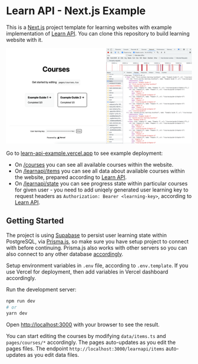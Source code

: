 # Learn API - Next.js Example

This is a [Next.js](https://nextjs.org/) project template for learning websites with example implementation of [Learn API](https://github.com/orzechdev/learn-api). You can clone this repository to build learning website with it.

![Project preview](readme-image-1.png)

Go to [learn-api-example.vercel.app](https://learn-api-example.vercel.app) to see example deployment:

- On [/courses](https://learn-api-example.vercel.app/courses) you can see all available courses within the website.
- On [/learnapi/items](https://learn-api-example.vercel.app/learnapi/items) you can see all data about available courses within the website, prepared according to [Learn API](https://github.com/orzechdev/learn-api).
- On [/learnapi/state](https://learn-api-example.vercel.app/learnapi/items) you can see progress state within particular courses for given user - you need to add uniqely generated user learning key to request headers as `Authorization: Bearer <learning-key>`, according to [Learn API](https://github.com/orzechdev/learn-api).

## Getting Started

The project is using [Supabase](https://supabase.com) to persist user learning state within PostgreSQL, via [Prisma.js](https://github.com/prisma/prisma), so make sure you have setup project to connect with before continuing. Prisma.js also works with other servers so you can also connect to any other database [accordingly](https://www.prisma.io/docs/).

Setup environment variables in `.env` file, according to `.env.template`. If you use Vercel for deployment, then add variables in Vercel dashboard accordingly.

Run the development server:

```bash
npm run dev
# or
yarn dev
```

Open [http://localhost:3000](http://localhost:3000) with your browser to see the result.

You can start editing the courses by modifying `data/items.ts` and `pages/courses/*` accordingly. The pages auto-updates as you edit the pages files. The endpoint `http://localhost:3000/learnapi/items` auto-updates as you edit data files.
